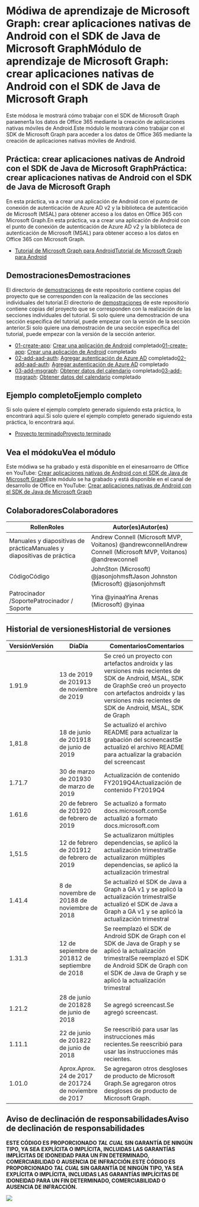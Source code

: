 # <a name="mdulo-de-aprendizaje-de-microsoft-graph-crear-aplicaciones-nativas-de-android-con-el-sdk-de-java-de-microsoft-graph"></a><span data-ttu-id="d35bd-101">Módiwa de aprendizaje de Microsoft Graph: crear aplicaciones nativas de Android con el SDK de Java de Microsoft Graph</span><span class="sxs-lookup"><span data-stu-id="d35bd-101">Módulo de aprendizaje de Microsoft Graph: crear aplicaciones nativas de Android con el SDK de Java de Microsoft Graph</span></span>

<span data-ttu-id="d35bd-102">Este módosa le mostrará cómo trabajar con el SDK de Microsoft Graph paraenen1a los datos de Office 365 mediante la creación de aplicaciones nativas móviles de Android.</span><span class="sxs-lookup"><span data-stu-id="d35bd-102">Este módulo le mostrará cómo trabajar con el SDK de Microsoft Graph para acceder a los datos de Office 365 mediante la creación de aplicaciones nativas móviles de Android.</span></span>

## <a name="prctica-crear-aplicaciones-nativas-de-android-con-el-sdk-de-java-de-microsoft-graph"></a><span data-ttu-id="d35bd-103">Práctica: crear aplicaciones nativas de Android con el SDK de Java de Microsoft Graph</span><span class="sxs-lookup"><span data-stu-id="d35bd-103">Práctica: crear aplicaciones nativas de Android con el SDK de Java de Microsoft Graph</span></span>

<span data-ttu-id="d35bd-104">En esta práctica, va a crear una aplicación de Android con el punto de conexión de autenticación de Azure AD v2 y la biblioteca de autenticación de Microsoft (MSAL) para obtener acceso a los datos en Office 365 con Microsoft Graph.</span><span class="sxs-lookup"><span data-stu-id="d35bd-104">En esta práctica, va a crear una aplicación de Android con el punto de conexión de autenticación de Azure AD v2 y la biblioteca de autenticación de Microsoft (MSAL) para obtener acceso a los datos en Office 365 con Microsoft Graph.</span></span>

- [<span data-ttu-id="d35bd-105">Tutorial de Microsoft Graph para Android</span><span class="sxs-lookup"><span data-stu-id="d35bd-105">Tutorial de Microsoft Graph para Android</span></span>](https://docs.microsoft.com/graph/tutorials/android)

## <a name="demostraciones"></a><span data-ttu-id="d35bd-106">Demostraciones</span><span class="sxs-lookup"><span data-stu-id="d35bd-106">Demostraciones</span></span>

<span data-ttu-id="d35bd-107">El directorio de [demostraciones](./demos) de este repositorio contiene copias del proyecto que se corresponden con la realización de las secciones individuales del tutorial.</span><span class="sxs-lookup"><span data-stu-id="d35bd-107">El directorio de [demostraciones](./demos) de este repositorio contiene copias del proyecto que se corresponden con la realización de las secciones individuales del tutorial.</span></span> <span data-ttu-id="d35bd-108">Si solo quiere una demostración de una sección específica del tutorial, puede empezar con la versión de la sección anterior.</span><span class="sxs-lookup"><span data-stu-id="d35bd-108">Si solo quiere una demostración de una sección específica del tutorial, puede empezar con la versión de la sección anterior.</span></span>

- <span data-ttu-id="d35bd-109">[01-create-app](demos/01-create-app): [Crear una aplicación de Android](https://docs.microsoft.com/graph/tutorials/android?tutorial-step=1) completado</span><span class="sxs-lookup"><span data-stu-id="d35bd-109">[01-create-app](demos/01-create-app): [Crear una aplicación de Android](https://docs.microsoft.com/graph/tutorials/android?tutorial-step=1) completado</span></span>
- <span data-ttu-id="d35bd-110">[02-add-aad-auth](demos/02-add-aad-auth): [Agregar autenticación de Azure AD](https://docs.microsoft.com/graph/tutorials/android?tutorial-step=3) completado</span><span class="sxs-lookup"><span data-stu-id="d35bd-110">[02-add-aad-auth](demos/02-add-aad-auth): [Agregar autenticación de Azure AD](https://docs.microsoft.com/graph/tutorials/android?tutorial-step=3) completado</span></span>
- <span data-ttu-id="d35bd-111">[03-add-msgraph](demos/03-add-msgraph): [Obtener datos del calendario](https://docs.microsoft.com/graph/tutorials/android?tutorial-step=4) completado</span><span class="sxs-lookup"><span data-stu-id="d35bd-111">[03-add-msgraph](demos/03-add-msgraph): [Obtener datos del calendario](https://docs.microsoft.com/graph/tutorials/android?tutorial-step=4) completado</span></span>

## <a name="ejemplo-completo"></a><span data-ttu-id="d35bd-112">Ejemplo completo</span><span class="sxs-lookup"><span data-stu-id="d35bd-112">Ejemplo completo</span></span>

<span data-ttu-id="d35bd-113">Si solo quiere el ejemplo completo generado siguiendo esta práctica, lo encontrará aquí.</span><span class="sxs-lookup"><span data-stu-id="d35bd-113">Si solo quiere el ejemplo completo generado siguiendo esta práctica, lo encontrará aquí.</span></span>

- [<span data-ttu-id="d35bd-114">Proyecto terminado</span><span class="sxs-lookup"><span data-stu-id="d35bd-114">Proyecto terminado</span></span>](demos/03-add-msgraph)

## <a name="vea-el-mdulo"></a><span data-ttu-id="d35bd-115">Vea el módoku</span><span class="sxs-lookup"><span data-stu-id="d35bd-115">Vea el módulo</span></span>

<span data-ttu-id="d35bd-116">Este módiwa se ha grabado y está disponible en el einesarroarro de Office en YouTube: [Crear aplicaciones nativas de Android con el SDK de Java de Microsoft Graph](https://youtu.be/BLmOmv4FSsQ)</span><span class="sxs-lookup"><span data-stu-id="d35bd-116">Este módulo se ha grabado y está disponible en el canal de desarrollo de Office en YouTube: [Crear aplicaciones nativas de Android con el SDK de Java de Microsoft Graph](https://youtu.be/BLmOmv4FSsQ)</span></span>

## <a name="colaboradores"></a><span data-ttu-id="d35bd-117">Colaboradores</span><span class="sxs-lookup"><span data-stu-id="d35bd-117">Colaboradores</span></span>

| <span data-ttu-id="d35bd-118">Rollen</span><span class="sxs-lookup"><span data-stu-id="d35bd-118">Roles</span></span> | <span data-ttu-id="d35bd-119">Autor(es)</span><span class="sxs-lookup"><span data-stu-id="d35bd-119">Autor(es)</span></span> |
| -------------------- | ------------------------------------------------------- |
| <span data-ttu-id="d35bd-120">Manuales y diapositivas de práctica</span><span class="sxs-lookup"><span data-stu-id="d35bd-120">Manuales y diapositivas de práctica</span></span> | <span data-ttu-id="d35bd-121">Andrew Connell (Microsoft MVP, Voitanos) @andrewconnell</span><span class="sxs-lookup"><span data-stu-id="d35bd-121">Andrew Connell (Microsoft MVP, Voitanos) @andrewconnell</span></span> |
| <span data-ttu-id="d35bd-122">Código</span><span class="sxs-lookup"><span data-stu-id="d35bd-122">Código</span></span> | <span data-ttu-id="d35bd-123">JohnSton (Microsoft) @jasonjohmsft</span><span class="sxs-lookup"><span data-stu-id="d35bd-123">Jason Johnston (Microsoft) @jasonjohmsft</span></span> |
| <span data-ttu-id="d35bd-124">Patrocinador /Soporte</span><span class="sxs-lookup"><span data-stu-id="d35bd-124">Patrocinador / Soporte</span></span> | <span data-ttu-id="d35bd-125">Yina @yinaa</span><span class="sxs-lookup"><span data-stu-id="d35bd-125">Yina Arenas (Microsoft) @yinaa</span></span> |

## <a name="historial-de-versiones"></a><span data-ttu-id="d35bd-126">Historial de versiones</span><span class="sxs-lookup"><span data-stu-id="d35bd-126">Historial de versiones</span></span>

| <span data-ttu-id="d35bd-127">Versión</span><span class="sxs-lookup"><span data-stu-id="d35bd-127">Versión</span></span> | <span data-ttu-id="d35bd-128">Día</span><span class="sxs-lookup"><span data-stu-id="d35bd-128">Día</span></span> | <span data-ttu-id="d35bd-129">Comentarios</span><span class="sxs-lookup"><span data-stu-id="d35bd-129">Comentarios</span></span> |
| ------- | ------------------ | -------------------------------------------------------------------------- |
| <span data-ttu-id="d35bd-130">1.9</span><span class="sxs-lookup"><span data-stu-id="d35bd-130">1.9</span></span> | <span data-ttu-id="d35bd-131">13 de 2019 de 2019</span><span class="sxs-lookup"><span data-stu-id="d35bd-131">13 de noviembre de 2019</span></span> | <span data-ttu-id="d35bd-132">Se creó un proyecto con artefactos androidx y las versiones más recientes de SDK de Android, MSAL, SDK de Graph</span><span class="sxs-lookup"><span data-stu-id="d35bd-132">Se creó un proyecto con artefactos androidx y las versiones más recientes de SDK de Android, MSAL, SDK de Graph</span></span> |
| <span data-ttu-id="d35bd-133">1,8</span><span class="sxs-lookup"><span data-stu-id="d35bd-133">1.8</span></span> | <span data-ttu-id="d35bd-134">18 de junio de 2019</span><span class="sxs-lookup"><span data-stu-id="d35bd-134">18 de junio de 2019</span></span> | <span data-ttu-id="d35bd-135">Se actualizó el archivo README para actualizar la grabación del screencast</span><span class="sxs-lookup"><span data-stu-id="d35bd-135">Se actualizó el archivo README para actualizar la grabación del screencast</span></span> |
| <span data-ttu-id="d35bd-136">1.7</span><span class="sxs-lookup"><span data-stu-id="d35bd-136">1.7</span></span> | <span data-ttu-id="d35bd-137">30 de marzo de 2019</span><span class="sxs-lookup"><span data-stu-id="d35bd-137">30 de marzo de 2019</span></span> | <span data-ttu-id="d35bd-138">Actualización de contenido FY2019Q4</span><span class="sxs-lookup"><span data-stu-id="d35bd-138">Actualización de contenido FY2019Q4</span></span> |
| <span data-ttu-id="d35bd-139">1.6</span><span class="sxs-lookup"><span data-stu-id="d35bd-139">1.6</span></span> | <span data-ttu-id="d35bd-140">20 de febrero de 2019</span><span class="sxs-lookup"><span data-stu-id="d35bd-140">20 de febrero de 2019</span></span> | <span data-ttu-id="d35bd-141">Se actualizó a formato docs.microsoft.com</span><span class="sxs-lookup"><span data-stu-id="d35bd-141">Se actualizó a formato docs.microsoft.com</span></span> |
| <span data-ttu-id="d35bd-142">1,5</span><span class="sxs-lookup"><span data-stu-id="d35bd-142">1.5</span></span> | <span data-ttu-id="d35bd-143">12 de febrero de 2019</span><span class="sxs-lookup"><span data-stu-id="d35bd-143">12 de febrero de 2019</span></span> | <span data-ttu-id="d35bd-144">Se actualizaron múltiples dependencias, se aplicó la actualización trimestral</span><span class="sxs-lookup"><span data-stu-id="d35bd-144">Se actualizaron múltiples dependencias, se aplicó la actualización trimestral</span></span> |
| <span data-ttu-id="d35bd-145">1.4</span><span class="sxs-lookup"><span data-stu-id="d35bd-145">1.4</span></span> | <span data-ttu-id="d35bd-146">8 de novembre de 2018</span><span class="sxs-lookup"><span data-stu-id="d35bd-146">8 de noviembre de 2018</span></span> | <span data-ttu-id="d35bd-147">Se actualizó el SDK de Java a Graph a GA v1 y se aplicó la actualización trimestral</span><span class="sxs-lookup"><span data-stu-id="d35bd-147">Se actualizó el SDK de Java a Graph a GA v1 y se aplicó la actualización trimestral</span></span> |
| <span data-ttu-id="d35bd-148">1.3</span><span class="sxs-lookup"><span data-stu-id="d35bd-148">1.3</span></span> | <span data-ttu-id="d35bd-149">12 de sepiembre de 2018</span><span class="sxs-lookup"><span data-stu-id="d35bd-149">12 de septiembre de 2018</span></span> | <span data-ttu-id="d35bd-150">Se reemplazó el SDK de Android SDK de Graph con el SDK de Java de Graph y se aplicó la actualización trimestral</span><span class="sxs-lookup"><span data-stu-id="d35bd-150">Se reemplazó el SDK de Android SDK de Graph con el SDK de Java de Graph y se aplicó la actualización trimestral</span></span> |
| <span data-ttu-id="d35bd-151">1.2</span><span class="sxs-lookup"><span data-stu-id="d35bd-151">1.2</span></span> | <span data-ttu-id="d35bd-152">28 de junio de 2018</span><span class="sxs-lookup"><span data-stu-id="d35bd-152">28 de junio de 2018</span></span> | <span data-ttu-id="d35bd-153">Se agregó screencast.</span><span class="sxs-lookup"><span data-stu-id="d35bd-153">Se agregó screencast.</span></span> |
| <span data-ttu-id="d35bd-154">1.1</span><span class="sxs-lookup"><span data-stu-id="d35bd-154">1.1</span></span> | <span data-ttu-id="d35bd-155">22 de junio de 2018</span><span class="sxs-lookup"><span data-stu-id="d35bd-155">22 de junio de 2018</span></span> | <span data-ttu-id="d35bd-156">Se reescribió para usar las instrucciones más recientes.</span><span class="sxs-lookup"><span data-stu-id="d35bd-156">Se reescribió para usar las instrucciones más recientes.</span></span> |
| <span data-ttu-id="d35bd-157">1.0</span><span class="sxs-lookup"><span data-stu-id="d35bd-157">1.0</span></span> | <span data-ttu-id="d35bd-158">Aprox.</span><span class="sxs-lookup"><span data-stu-id="d35bd-158">Aprox.</span></span> <span data-ttu-id="d35bd-159">24 de 2017 de 2017</span><span class="sxs-lookup"><span data-stu-id="d35bd-159">24 de noviembre de 2017</span></span> | <span data-ttu-id="d35bd-160">Se agregaron otros desgloses de producto de Microsoft Graph.</span><span class="sxs-lookup"><span data-stu-id="d35bd-160">Se agregaron otros desgloses de producto de Microsoft Graph.</span></span> |

## <a name="aviso-de-declinacin-de-responsabilidades"></a><span data-ttu-id="d35bd-161">Aviso de declinación de responsabilidades</span><span class="sxs-lookup"><span data-stu-id="d35bd-161">Aviso de declinación de responsabilidades</span></span>

<span data-ttu-id="d35bd-162">**ESTE CÓDIGO ES PROPORCIONADO _TAL CUAL_ SIN GARANTÍA DE NINGÚN TIPO, YA SEA EXPLÍCITA O IMPLÍCITA, INCLUIDAS LAS GARANTÍAS IMPLÍCITAS DE IDONEIDAD PARA UN FIN DETERMINADO, COMERCIABILIDAD O AUSENCIA DE INFRACCIÓN.**</span><span class="sxs-lookup"><span data-stu-id="d35bd-162">**ESTE CÓDIGO ES PROPORCIONADO _TAL CUAL_ SIN GARANTÍA DE NINGÚN TIPO, YA SEA EXPLÍCITA O IMPLÍCITA, INCLUIDAS LAS GARANTÍAS IMPLÍCITAS DE IDONEIDAD PARA UN FIN DETERMINADO, COMERCIABILIDAD O AUSENCIA DE INFRACCIÓN.**</span></span>

<!-- markdownlint-disable MD033 -->
<img src="https://telemetry.sharepointpnp.com/msgraph-training-android" />
